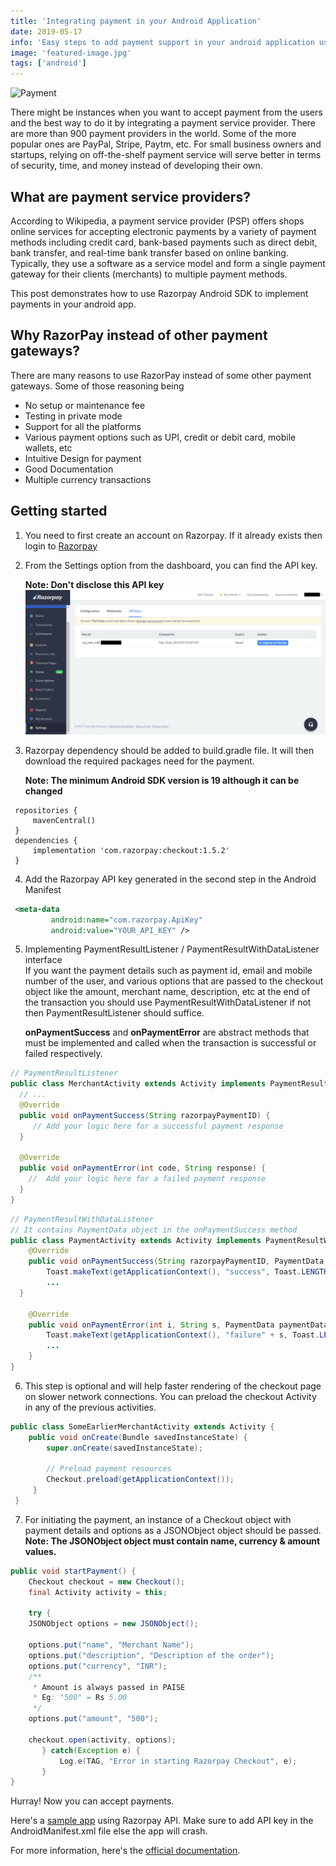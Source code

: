 ```yaml
---
title: 'Integrating payment in your Android Application'
date: 2019-05-17
info: 'Easy steps to add payment support in your android application using Razorpay'
image: 'featured-image.jpg'
tags: ['android']
---
```


![Payment](featured-image.jpg)

There might be instances when you want to accept payment from the users and the best way to do it by integrating a payment service provider. There are more than 900 payment providers in the world. Some of the more popular ones are PayPal, Stripe, Paytm, etc. For small business owners and startups, relying on off-the-shelf payment service will serve better in terms of security, time, and money instead of developing their own.

## What are payment service providers?

According to Wikipedia, a payment service provider (PSP) offers shops online services for accepting electronic payments by a variety of payment methods including credit card, bank-based payments such as direct debit, bank transfer, and real-time bank transfer based on online banking. Typically, they use a software as a service model and form a single payment gateway for their clients (merchants) to multiple payment methods.

This post demonstrates how to use Razorpay Android SDK to implement payments in your android app.

## Why RazorPay instead of other payment gateways?

There are many reasons to use RazorPay instead of some other payment gateways. Some of those reasoning being

- No setup or maintenance fee
- Testing in private mode
- Support for all the platforms
- Various payment options such as UPI, credit or debit card, mobile wallets, etc
- Intuitive Design for payment
- Good Documentation
- Multiple currency transactions

## Getting started

1.  You need to first create an account on Razorpay. If it already exists then login to [Razorpay](https://razorpay.com/)

2.  From the Settings option from the dashboard, you can find the API key.

    **Note: Don't disclose this API key**
    ![Razorpay Dashboard](dashboard.png)

3.  Razorpay dependency should be added to build.gradle file. It will then download the required packages need for the payment.

    **Note: The minimum Android SDK version is 19 although it can be changed**

```
 repositories {
     mavenCentral()
 }
 dependencies {
     implementation 'com.razorpay:checkout:1.5.2'
 }
```

4.  Add the Razorpay API key generated in the second step in the Android Manifest

```xml
 <meta-data
         android:name="com.razorpay.ApiKey"
         android:value="YOUR_API_KEY" />
```

5.  Implementing PaymentResultListener / PaymentResultWithDataListener interface <br />
    If you want the payment details such as payment id, email and mobile number of the user, and various options that are passed to the checkout object like the amount, merchant name, description, etc at the end of the transaction you should use PaymentResultWithDataListener if not then PaymentResultListener should suffice.

    **onPaymentSuccess** and **onPaymentError** are abstract methods that must be implemented and called when the transaction is successful or failed respectively.

```java
// PaymentResultListener
public class MerchantActivity extends Activity implements PaymentResultListener {
  // ...
  @Override
  public void onPaymentSuccess(String razorpayPaymentID) {
     // Add your logic here for a successful payment response
  }

  @Override
  public void onPaymentError(int code, String response) {
    //  Add your logic here for a failed payment response
  }
}
```

```java
// PaymentResultWithDataListener
// It contains PaymentData object in the onPaymentSuccess method
public class PaymentActivity extends Activity implements PaymentResultWithDataListener {
    @Override
    public void onPaymentSuccess(String razorpayPaymentID, PaymentData paymentData) {
        Toast.makeText(getApplicationContext(), "success", Toast.LENGTH_SHORT).show();
        ...
  }

    @Override
    public void onPaymentError(int i, String s, PaymentData paymentData) {
        Toast.makeText(getApplicationContext(), "failure" + s, Toast.LENGTH_SHORT).show();
        ...
    }
}
```

6.  This step is optional and will help faster rendering of the checkout page on slower network connections. You can preload the checkout Activity in any of the previous activities.

```java
public class SomeEarlierMerchantActivity extends Activity {
    public void onCreate(Bundle savedInstanceState) {
        super.onCreate(savedInstanceState);

        // Preload payment resources
        Checkout.preload(getApplicationContext());
     }
 }
```

7.  For initiating the payment, an instance of a Checkout object with payment details and options as a JSONObject object should be passed. <br />
    **Note: The JSONObject object must contain name, currency & amount values.**

```java
public void startPayment() {
    Checkout checkout = new Checkout();
    final Activity activity = this;

    try {
    JSONObject options = new JSONObject();

    options.put("name", "Merchant Name");
    options.put("description", "Description of the order");
    options.put("currency", "INR");
    /**
     * Amount is always passed in PAISE
     * Eg: "500" = Rs 5.00
     */
    options.put("amount", "500");

    checkout.open(activity, options);
       } catch(Exception e) {
           Log.e(TAG, "Error in starting Razorpay Checkout", e);
       }
}
```

Hurray! Now you can accept payments.

Here's a [sample app](https://github.com/jibin2706/RazorPayment-Demo) using Razorpay API. Make sure to add API key in the AndroidManifest.xml file else the app will crash.

For more information, here's the [official documentation](https://razorpay.com/docs/payment-gateway/integrations-guide/mobile/android/standard/).
